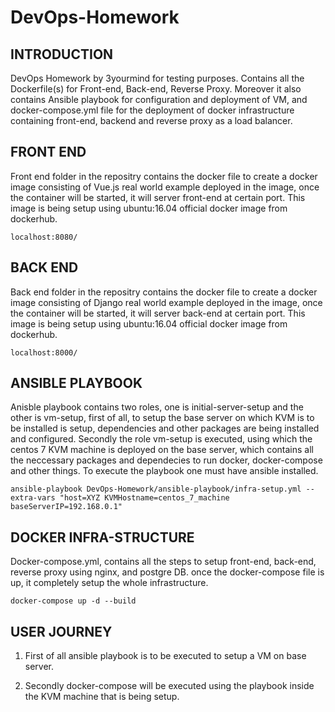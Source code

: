 # DevOps-Homework

## INTRODUCTION

DevOps Homework by 3yourmind for testing purposes. Contains all the Dockerfile(s) for Front-end, Back-end, Reverse Proxy. Moreover it also contains Ansible playbook for configuration and deployment of VM, and docker-compose.yml file for the deployment of docker infrastructure containing front-end, backend and reverse proxy as a load balancer.

## FRONT END

Front end folder in the repositry contains the docker file to create a docker image consisting of Vue.js real world example deployed in the image, once the container will be started, it will server front-end at certain port. This image is being setup using ubuntu:16.04 official docker image from dockerhub.

```
localhost:8080/
```

## BACK END

Back end folder in the repositry contains the docker file to create a docker image consisting of Django real world example deployed in the image, once the container will be started, it will server back-end at certain port. This image is being setup using ubuntu:16.04 official docker image from dockerhub.

```
localhost:8000/
```

## ANSIBLE PLAYBOOK

Anisble playbook contains two roles, one is initial-server-setup and the other is vm-setup, first of all, to setup the base server on which KVM is to be installed is setup, dependencies and other packages are being installed and configured.
Secondly the role vm-setup is executed, using which the centos 7 KVM machine is deployed on the base server, which contains all the neccessary packages and dependecies to run docker, docker-compose and other things.
To execute the playbook one must have ansible installed.

```
ansible-playbook DevOps-Homework/ansible-playbook/infra-setup.yml --extra-vars "host=XYZ KVMHostname=centos_7_machine baseServerIP=192.168.0.1"
```

## DOCKER INFRA-STRUCTURE

Docker-compose.yml, contains all the steps to setup front-end, back-end, reverse proxy using nginx, and postgre DB.
once the docker-compose file is up, it completely setup the whole infrastructure.

```
docker-compose up -d --build
```

## USER JOURNEY

1) First of all ansible playbook is to be executed to setup a VM on base server.

2) Secondly docker-compose will be executed using the playbook inside the KVM machine that is being setup.